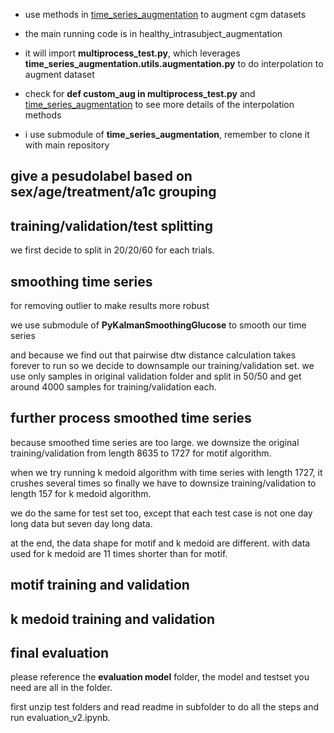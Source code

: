 * use methods in [time_series_augmentation](https://github.com/uchidalab/time_series_augmentation.git) to augment cgm datasets

* the main running code is in healthy_intrasubject_augmentation

* it will import **multiprocess_test.py**, which leverages **time_series_augmentation.utils.augmentation.py** to do interpolation to augment dataset

* check for **def custom_aug in multiprocess_test.py** and [time_series_augmentation](https://github.com/uchidalab/time_series_augmentation.git) to see more details of the interpolation methods

* i use submodule of **time_series_augmentation**, remember to clone it with main repository

## give a pesudolabel based on sex/age/treatment/a1c grouping

## training/validation/test splitting

we first decide to split in 20/20/60 for each trials.

## smoothing time series

for removing outlier to make results more robust

we use submodule of **PyKalmanSmoothingGlucose** to smooth our time series

and because we find out that pairwise dtw distance calculation takes forever to run so we decide to downsample our training/validation set. we use only samples in original validation folder and split in 50/50 and get around 4000 samples for training/validation each.

## further process smoothed time series

because smoothed time series are too large. we downsize the original training/validation from length 8635 to 1727 for motif algorithm.

when we try running k medoid algorithm with time series with length 1727, it crushes several times so finally we have to downsize training/validation to length 157 for k medoid algorithm.

we do the same for test set too, except that each test case is not one day long data but seven day long data.

at the end, the data shape for motif and k medoid are different. with data used for k medoid are 11 times shorter than for motif.

## motif training and validation

## k medoid training and validation

## final evaluation

please reference the **evaluation model** folder, the model and testset you need are all in the folder.

first unzip test folders and read readme in subfolder to do all the steps and run evaluation_v2.ipynb.
